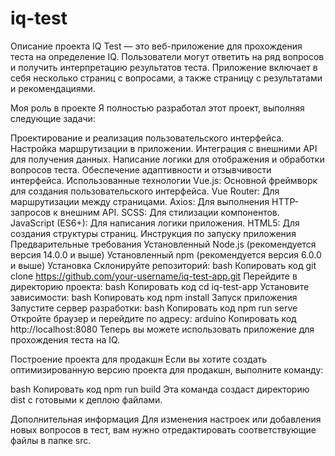 # iq-test

Описание проекта
IQ Test — это веб-приложение для прохождения теста на определение IQ. Пользователи могут ответить на ряд вопросов и получить интерпретацию результатов теста. Приложение включает в себя несколько страниц с вопросами, а также страницу с результатами и рекомендациями.

Моя роль в проекте
Я полностью разработал этот проект, выполняя следующие задачи:

Проектирование и реализация пользовательского интерфейса.
Настройка маршрутизации в приложении.
Интеграция с внешними API для получения данных.
Написание логики для отображения и обработки вопросов теста.
Обеспечение адаптивности и отзывчивости интерфейса.
Использованные технологии
Vue.js: Основной фреймворк для создания пользовательского интерфейса.
Vue Router: Для маршрутизации между страницами.
Axios: Для выполнения HTTP-запросов к внешним API.
SCSS: Для стилизации компонентов.
JavaScript (ES6+): Для написания логики приложения.
HTML5: Для создания структуры страниц.
Инструкция по запуску приложения
Предварительные требования
Установленный Node.js (рекомендуется версия 14.0.0 и выше)
Установленный npm (рекомендуется версия 6.0.0 и выше)
Установка
Склонируйте репозиторий:
bash
Копировать код
git clone https://github.com/your-username/iq-test-app.git
Перейдите в директорию проекта:
bash
Копировать код
cd iq-test-app
Установите зависимости:
bash
Копировать код
npm install
Запуск приложения
Запустите сервер разработки:
bash
Копировать код
npm run serve
Откройте браузер и перейдите по адресу:
arduino
Копировать код
http://localhost:8080
Теперь вы можете использовать приложение для прохождения теста на IQ.

Построение проекта для продакшн
Если вы хотите создать оптимизированную версию проекта для продакшн, выполните команду:

bash
Копировать код
npm run build
Эта команда создаст директорию dist с готовыми к деплою файлами.

Дополнительная информация
Для изменения настроек или добавления новых вопросов в тест, вам нужно отредактировать соответствующие файлы в папке src.
